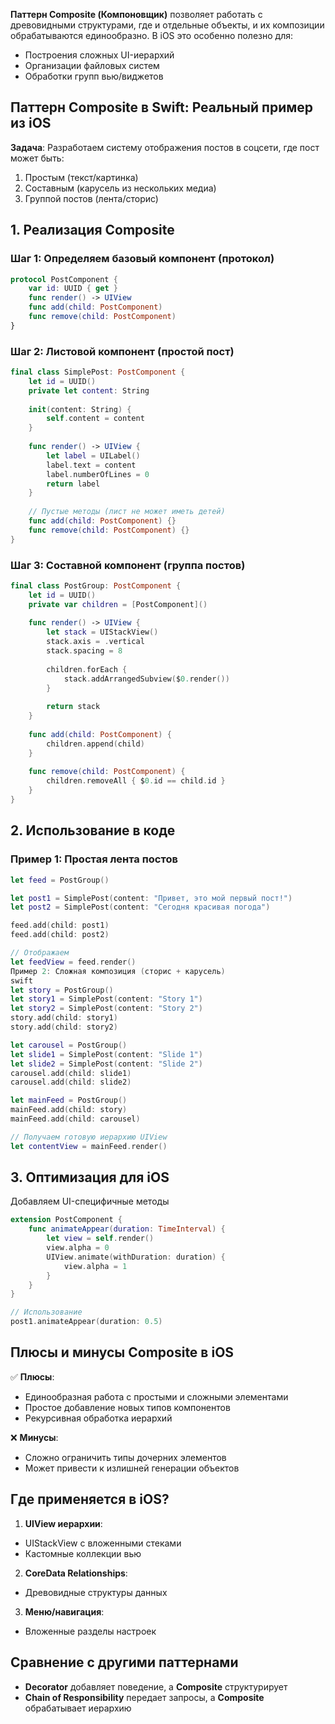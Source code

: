 **Паттерн Composite (Компоновщик)** позволяет работать с древовидными структурами, где и отдельные объекты, и их композиции обрабатываются единообразно. В iOS это особенно полезно для:
- Построения сложных UI-иерархий
- Организации файловых систем
- Обработки групп вью/виджетов

## Паттерн Composite в Swift: Реальный пример из iOS
**Задача**:
Разработаем систему отображения постов в соцсети, где пост может быть:
1. Простым (текст/картинка)
2. Составным (карусель из нескольких медиа)
3. Группой постов (лента/сторис)

## 1. Реализация Composite
### Шаг 1: Определяем базовый компонент (протокол)

```swift
protocol PostComponent {
    var id: UUID { get }
    func render() -> UIView
    func add(child: PostComponent)
    func remove(child: PostComponent)
}
```

### Шаг 2: Листовой компонент (простой пост)

```swift
final class SimplePost: PostComponent {
    let id = UUID()
    private let content: String
    
    init(content: String) {
        self.content = content
    }
    
    func render() -> UIView {
        let label = UILabel()
        label.text = content
        label.numberOfLines = 0
        return label
    }
    
    // Пустые методы (лист не может иметь детей)
    func add(child: PostComponent) {}
    func remove(child: PostComponent) {}
}
```

### Шаг 3: Составной компонент (группа постов)

```swift
final class PostGroup: PostComponent {
    let id = UUID()
    private var children = [PostComponent]()
    
    func render() -> UIView {
        let stack = UIStackView()
        stack.axis = .vertical
        stack.spacing = 8
        
        children.forEach {
            stack.addArrangedSubview($0.render())
        }
        
        return stack
    }
    
    func add(child: PostComponent) {
        children.append(child)
    }
    
    func remove(child: PostComponent) {
        children.removeAll { $0.id == child.id }
    }
}
```

## 2. Использование в коде
### Пример 1: Простая лента постов

```swift
let feed = PostGroup()

let post1 = SimplePost(content: "Привет, это мой первый пост!")
let post2 = SimplePost(content: "Сегодня красивая погода")

feed.add(child: post1)
feed.add(child: post2)

// Отображаем
let feedView = feed.render()
Пример 2: Сложная композиция (сторис + карусель)
swift
let story = PostGroup()
let story1 = SimplePost(content: "Story 1")
let story2 = SimplePost(content: "Story 2")
story.add(child: story1)
story.add(child: story2)

let carousel = PostGroup()
let slide1 = SimplePost(content: "Slide 1")
let slide2 = SimplePost(content: "Slide 2")
carousel.add(child: slide1)
carousel.add(child: slide2)

let mainFeed = PostGroup()
mainFeed.add(child: story)
mainFeed.add(child: carousel)

// Получаем готовую иерархию UIView
let contentView = mainFeed.render()
```

## 3. Оптимизация для iOS
Добавляем UI-специфичные методы

```swift
extension PostComponent {
    func animateAppear(duration: TimeInterval) {
        let view = self.render()
        view.alpha = 0
        UIView.animate(withDuration: duration) {
            view.alpha = 1
        }
    }
}

// Использование
post1.animateAppear(duration: 0.5)
```

## Плюсы и минусы Composite в iOS
✅ **Плюсы**:
- Единообразная работа с простыми и сложными элементами
- Простое добавление новых типов компонентов
- Рекурсивная обработка иерархий

❌ **Минусы**:
- Сложно ограничить типы дочерних элементов
- Может привести к излишней генерации объектов

## Где применяется в iOS?
1. **UIView иерархии**:
- UIStackView с вложенными стеками
- Кастомные коллекции вью
2. **CoreData Relationships**:
- Древовидные структуры данных
3. **Меню/навигация**:
- Вложенные разделы настроек

## Сравнение с другими паттернами
- **Decorator** добавляет поведение, а **Composite** структурирует
- **Chain of Responsibility** передает запросы, а **Composite** обрабатывает иерархию
